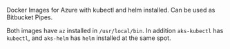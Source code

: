 Docker Images for Azure with kubectl and helm installed. Can be used as Bitbucket Pipes.

Both images have `az` installed in `/usr/local/bin`. In addition `aks-kubectl` has `kubectl`, and `aks-helm` has `helm`
installed at the same spot.
